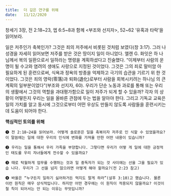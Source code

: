 ```yaml
---
title:  더 깊은 연구를 위해
date:   11/12/2020
---
```


창세기 3장, 전 2:18~23, 엡 6:5~8과 함께 <부조와 선지자>, 52~62 ‘유혹과 타락’을 읽어보라.

일은 저주인가 축복인가? 그것은 죄의 저주에서 비롯된 것처럼 보였다(창 3:17). 그러 나 성경을 자세히 읽어보면 저주를 받은 것은 땅이지 일이 아니었다. 엘렌 G. 화잇은 하 나님께서 복의 일환으로서 일하라는 명령을 계획하셨다고 진술했다. “이제부터 사람의 운명이 될 수고와 염려의 생애도 사랑으로 지정된 것이었다. 그것은 그의 죄로 말미암 아 필요하게 된 훈련으로써, 식욕과 정욕의 방종을 억제하고 극기의 습관을 기르기 위 한 것이었다. 그것은 죄의 영락(零落)과 퇴화(退化)로부터 사람을 회복시키려는 하나님 의 큰 계획의 일부분이었다”(부조와 선지자, 60). 우리가 단순 노동과 과로를 통해 또는 우리의 생활에서 그것의 역할을 과대평가함으로 일이 저주가 되게 할 수 있을까? 각자 의 상황이 어떻든지 우리는 일을 올바른 관점에 두는 법을 알아야 한다. 그리고 기독교 교육은 일의 가치를 알고 동시에 그것으로부터 어떤 우상도 만들지 않도록 사람들을 훈련시키는 데 도움이 되어야 한다.

**핵심적인 토의를 위해**
 
`➊ 전 2:18~24을 읽어보라. 어떻게 솔로몬은 일을 축복이자 저주로 인 식할 수 있었을까요? 이 말씀에는 일에 대한 우리의 인식에 변화를 가져올 만한 어떤 내용이 있습니까?`

`➋ 우리는 일을 통해서 우리 가족을 부양합니다. 그렇다면 우리가 어떻 게 일에 대한 긍정적인 태도를 우리 자녀들에게 전수할 수 있을까요?`

`➌ 때로 탁월하게 업무를 수행하는 것과 일 중독자가 되는 것 사이에는 선을 그을 필요가 있습 니다. 우리가 그 선을 넘지 않으려면 어떻게 해야 할까요?(전 2:23 참고)`

`➍ 바울은 “누구든지 일하기 싫어하거든 먹지도 말게 하라”(살후 3:10)고 했습니다. 물론 이런 원칙은 매우 상식적입니다. 하지만 어떤 경우에는 이 원칙이 적용되지 않을까요? 이것이 철 칙이 되어서는 안 되는 이유는 무엇입니까?`